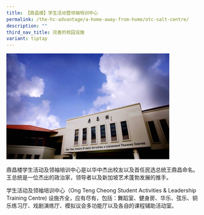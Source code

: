 ```yaml
---
title: 【鼎昌楼】学生活动暨领袖培训中心
permalink: /the-hc-advantage/a-home-away-from-home/otc-salt-centre/
description: ""
third_nav_title: 完善的校园设施
variant: tiptap
---
```

<div class="isomer-image-wrapper">
<img style="width:85%" height="auto" width="100%" src="/images/otcsalt.jpg">
</div>
<p>鼎昌楼学生活动及领袖培训中心是以华中杰出校友以及首任民选总统王鼎昌命名。王总统是一位杰出的政治家，领导者以及新加坡艺术蓬勃发展的推手。</p>
<p>学生活动及领袖培训中心（Ong Teng Cheong Student Activities &amp; Leadership Training
Centre) 设施齐全，应有尽有，包括：舞蹈室、健身房、华乐、弦乐、铜乐练习厅、戏剧演练厅、模拟议会多功能厅以及各自的课程辅助活动室。</p>